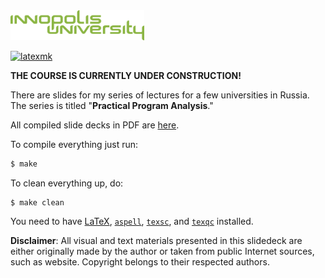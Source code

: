 <img src="innopolis-logo.svg" height="48px"/>

[![latexmk](https://github.com/yegor256/ppa/actions/workflows/latexmk.yml/badge.svg?branch=master)](https://github.com/yegor256/ppa/actions/workflows/latexmk.yml)

**THE COURSE IS CURRENTLY UNDER CONSTRUCTION!**

There are slides for my series of lectures for a few universities in Russia.
The series is titled "**Practical Program Analysis**."

All compiled slide decks in PDF are [here](https://yegor256.github.io/ppa/).

To compile everything just run:

```bash
$ make
```

To clean everything up, do:

```
$ make clean
```

You need to have
[LaTeX](https://en.wikipedia.org/wiki/LaTeX),
[`aspell`](http://aspell.net/),
[`texsc`](https://rubygems.org/gems/texsc),
and
[`texqc`](https://rubygems.org/gems/texqc)
installed.

**Disclaimer**: All visual and text materials presented in
this slidedeck are either originally made by the author or taken from public
Internet sources, such as website. Copyright belongs to their respected
authors.
